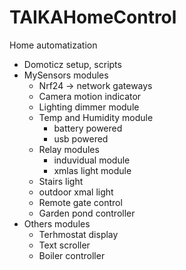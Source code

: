 # TAIKAHomeControl
Home automatization

- Domoticz setup, scripts
- MySensors modules
  - Nrf24 -> network gateways
  - Camera motion indicator
  - Lighting dimmer module
  - Temp and Humidity module
    - battery powered
    - usb powered
  - Relay modules
    - induvidual module
    - xmlas light module
  - Stairs light
  - outdoor xmal light
  - Remote gate control
  - Garden pond controller
- Others modules
  - Terhmostat display
  - Text scroller
  - Boiler controller